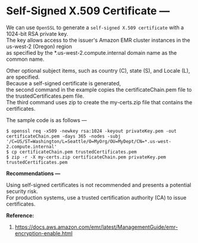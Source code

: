 # Self-Signed X.509 Certificate — 

We can use `OpenSSL` to generate a `self-signed X.509 certificate` with a 1024-bit RSA private key.  
The key allows access to the issuer's Amazon EMR cluster instances in the us-west-2 (Oregon) region  
as specified by the *.us-west-2.compute.internal domain name as the common name.  

Other optional subject items, such as country (C), state (S), and Locale (L), are specified.  
Because a self-signed certificate is generated,  
the second command in the example copies the certificateChain.pem file to the trustedCertificates.pem file.  
The third command uses zip to create the my-certs.zip file that contains the certificates.  

The sample code is as follows —  

```shell
$ openssl req -x509 -newkey rsa:1024 -keyout privateKey.pem -out certificateChain.pem -days 365 -nodes -subj '/C=US/ST=Washington/L=Seattle/O=MyOrg/OU=MyDept/CN=*.us-west-2.compute.internal'
$ cp certificateChain.pem trustedCertificates.pem
$ zip -r -X my-certs.zip certificateChain.pem privateKey.pem trustedCertificates.pem
```

**Recommendations —**  

Using self-signed certificates is not recommended and presents a potential security risk.  
For production systems, use a trusted certification authority (CA) to issue certificates.

**Reference:**  
1. https://docs.aws.amazon.com/emr/latest/ManagementGuide/emr-encryption-enable.html  

